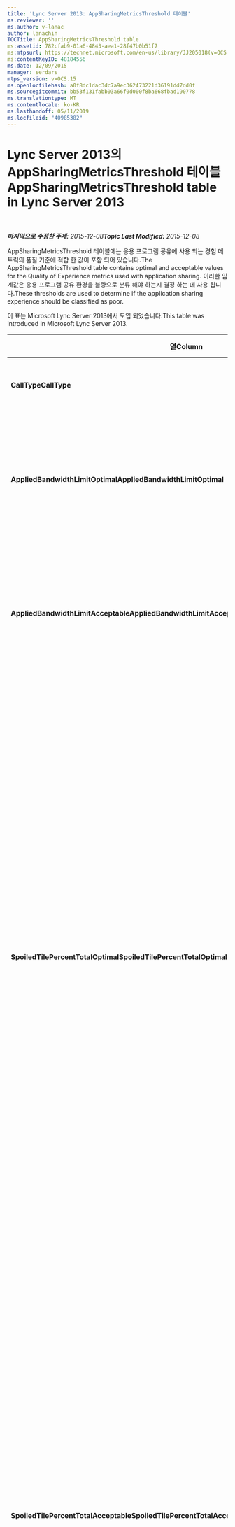 ```yaml
---
title: 'Lync Server 2013: AppSharingMetricsThreshold 테이블'
ms.reviewer: ''
ms.author: v-lanac
author: lanachin
TOCTitle: AppSharingMetricsThreshold table
ms:assetid: 782cfab9-01a6-4843-aea1-28f47b0b51f7
ms:mtpsurl: https://technet.microsoft.com/en-us/library/JJ205018(v=OCS.15)
ms:contentKeyID: 48184556
ms.date: 12/09/2015
manager: serdars
mtps_version: v=OCS.15
ms.openlocfilehash: a0f8dc1dac3dc7a9ec362473221d36191dd7dd0f
ms.sourcegitcommit: bb53f131fabb03a66f0d000f8ba668fbad190778
ms.translationtype: MT
ms.contentlocale: ko-KR
ms.lasthandoff: 05/11/2019
ms.locfileid: "40985382"
---
```

<div data-xmlns="http://www.w3.org/1999/xhtml">

<div class="topic" data-xmlns="http://www.w3.org/1999/xhtml" data-msxsl="urn:schemas-microsoft-com:xslt" data-cs="http://msdn.microsoft.com/en-us/">

<div data-asp="http://msdn2.microsoft.com/asp">

# <a name="appsharingmetricsthreshold-table-in-lync-server-2013"></a><span data-ttu-id="9b89e-102">Lync Server 2013의 AppSharingMetricsThreshold 테이블</span><span class="sxs-lookup"><span data-stu-id="9b89e-102">AppSharingMetricsThreshold table in Lync Server 2013</span></span>

</div>

<div id="mainSection">

<div id="mainBody">

<span> </span>

<span data-ttu-id="9b89e-103">_**마지막으로 수정한 주제:** 2015-12-08_</span><span class="sxs-lookup"><span data-stu-id="9b89e-103">_**Topic Last Modified:** 2015-12-08_</span></span>

<span data-ttu-id="9b89e-104">AppSharingMetricsThreshold 테이블에는 응용 프로그램 공유에 사용 되는 경험 메트릭의 품질 기준에 적합 한 값이 포함 되어 있습니다.</span><span class="sxs-lookup"><span data-stu-id="9b89e-104">The AppSharingMetricsThreshold table contains optimal and acceptable values for the Quality of Experience metrics used with application sharing.</span></span> <span data-ttu-id="9b89e-105">이러한 임계값은 응용 프로그램 공유 환경을 불량으로 분류 해야 하는지 결정 하는 데 사용 됩니다.</span><span class="sxs-lookup"><span data-stu-id="9b89e-105">These thresholds are used to determine if the application sharing experience should be classified as poor.</span></span>

<span data-ttu-id="9b89e-106">이 표는 Microsoft Lync Server 2013에서 도입 되었습니다.</span><span class="sxs-lookup"><span data-stu-id="9b89e-106">This table was introduced in Microsoft Lync Server 2013.</span></span>


<table>
<colgroup>
<col style="width: 25%" />
<col style="width: 25%" />
<col style="width: 25%" />
<col style="width: 25%" />
</colgroup>
<thead>
<tr class="header">
<th><span data-ttu-id="9b89e-107"><strong>열</strong></span><span class="sxs-lookup"><span data-stu-id="9b89e-107"><strong>Column</strong></span></span></th>
<th><span data-ttu-id="9b89e-108"><strong>데이터 형식</strong></span><span class="sxs-lookup"><span data-stu-id="9b89e-108"><strong>Data Type</strong></span></span></th>
<th><span data-ttu-id="9b89e-109"><strong>키/인덱스</strong></span><span class="sxs-lookup"><span data-stu-id="9b89e-109"><strong>Key/Index</strong></span></span></th>
<th><span data-ttu-id="9b89e-110"><strong>세부적인</strong></span><span class="sxs-lookup"><span data-stu-id="9b89e-110"><strong>Details</strong></span></span></th>
</tr>
</thead>
<tbody>
<tr class="odd">
<td><p><span data-ttu-id="9b89e-111"><strong>CallType</strong></span><span class="sxs-lookup"><span data-stu-id="9b89e-111"><strong>CallType</strong></span></span></p></td>
<td><p><span data-ttu-id="9b89e-112">int</span><span class="sxs-lookup"><span data-stu-id="9b89e-112">int</span></span></p></td>
<td><p><span data-ttu-id="9b89e-113">주요한</span><span class="sxs-lookup"><span data-stu-id="9b89e-113">Primary</span></span></p></td>
<td><p><span data-ttu-id="9b89e-114">배치 된 통화 유형입니다.</span><span class="sxs-lookup"><span data-stu-id="9b89e-114">Type of call that was placed.</span></span></p></td>
</tr>
<tr class="even">
<td><p><span data-ttu-id="9b89e-115"><strong>AppliedBandwidthLimitOptimal</strong></span><span class="sxs-lookup"><span data-stu-id="9b89e-115"><strong>AppliedBandwidthLimitOptimal</strong></span></span></p></td>
<td><p><span data-ttu-id="9b89e-116">int</span><span class="sxs-lookup"><span data-stu-id="9b89e-116">int</span></span></p></td>
<td></td>
<td><p><span data-ttu-id="9b89e-117">응용 프로그램 공유에 대 한 최적의 대역폭 제한.</span><span class="sxs-lookup"><span data-stu-id="9b89e-117">Optimal bandwidth limitation for application sharing.</span></span> <span data-ttu-id="9b89e-118">기본값은 100만입니다.</span><span class="sxs-lookup"><span data-stu-id="9b89e-118">The default value is 1000000.</span></span></p></td>
</tr>
<tr class="odd">
<td><p><span data-ttu-id="9b89e-119"><strong>AppliedBandwidthLimitAcceptable</strong></span><span class="sxs-lookup"><span data-stu-id="9b89e-119"><strong>AppliedBandwidthLimitAcceptable</strong></span></span></p></td>
<td><p><span data-ttu-id="9b89e-120">int</span><span class="sxs-lookup"><span data-stu-id="9b89e-120">int</span></span></p></td>
<td></td>
<td><p><span data-ttu-id="9b89e-121">응용 프로그램 공유에 허용 되는 대역폭 제한.</span><span class="sxs-lookup"><span data-stu-id="9b89e-121">Acceptable bandwidth limitation for application sharing.</span></span> <span data-ttu-id="9b89e-122">기본값은 50만입니다.</span><span class="sxs-lookup"><span data-stu-id="9b89e-122">The default value is 500000.</span></span></p></td>
</tr>
<tr class="even">
<td><p><span data-ttu-id="9b89e-123"><strong>SpoiledTilePercentTotalOptimal</strong></span><span class="sxs-lookup"><span data-stu-id="9b89e-123"><strong>SpoiledTilePercentTotalOptimal</strong></span></span></p></td>
<td><p><span data-ttu-id="9b89e-124">10 진수 (5, 2)</span><span class="sxs-lookup"><span data-stu-id="9b89e-124">decimal(5,2)</span></span></p></td>
<td></td>
<td><p><span data-ttu-id="9b89e-125">응용 프로그램 공유 품질을 분류 하기 위해 "spoiled" 타일에 대 한 최적 백분율 비율입니다.</span><span class="sxs-lookup"><span data-stu-id="9b89e-125">Optimal percentage rate for “spoiled” tiles for classifying an Application Sharing quality.</span></span> <span data-ttu-id="9b89e-126">이 값은 보기에 도달 하지 않은 공유자 콘텐츠의 백분율입니다.</span><span class="sxs-lookup"><span data-stu-id="9b89e-126">This value is the percentage of the content from the sharer that did not reach the viewer.</span></span> <span data-ttu-id="9b89e-127">공유자에서 그래픽 원본의 타일을 포기 하거나 ASMCU 타일이 공유자의 타일을 각각 삭제 하는 경우 콘텐츠가 취소 (또는 spoiled) 될 수 있습니다.</span><span class="sxs-lookup"><span data-stu-id="9b89e-127">Content may be discarded (or spoiled) when the sharer discards tiles from the graphics source or the ASMCU tiles discards tiles from Sharer respectively.</span></span> <span data-ttu-id="9b89e-128">기본 값은 11%입니다.</span><span class="sxs-lookup"><span data-stu-id="9b89e-128">The default value is 11 percent.</span></span></p></td>
</tr>
<tr class="odd">
<td><p><span data-ttu-id="9b89e-129"><strong>SpoiledTilePercentTotalAcceptable</strong></span><span class="sxs-lookup"><span data-stu-id="9b89e-129"><strong>SpoiledTilePercentTotalAcceptable</strong></span></span></p></td>
<td><p><span data-ttu-id="9b89e-130">10 진수 (5, 2)</span><span class="sxs-lookup"><span data-stu-id="9b89e-130">decimal(5,2)</span></span></p></td>
<td></td>
<td><p><span data-ttu-id="9b89e-131">cceptable 응용 프로그램 공유 품질을 분류 하기 위한 "spoiled" 타일의 백분율 비율입니다.</span><span class="sxs-lookup"><span data-stu-id="9b89e-131">cceptable percentage rate for “spoiled” tiles for classifying an Application Sharing quality.</span></span> <span data-ttu-id="9b89e-132">이 값은 보기에 도달 하지 않은 공유자 콘텐츠의 백분율입니다.</span><span class="sxs-lookup"><span data-stu-id="9b89e-132">This value is the percentage of the content from the sharer that did not reach the viewer.</span></span> <span data-ttu-id="9b89e-133">공유자에서 그래픽 원본의 타일을 포기 하거나 ASMCU 타일이 공유자의 타일을 각각 삭제 하는 경우 콘텐츠가 취소 (또는 spoiled) 될 수 있습니다.</span><span class="sxs-lookup"><span data-stu-id="9b89e-133">Content may be discarded (or spoiled) when the sharer discards tiles from the graphics source or the ASMCU tiles discards tiles from Sharer respectively.</span></span> <span data-ttu-id="9b89e-134">기본값은 36%입니다.</span><span class="sxs-lookup"><span data-stu-id="9b89e-134">The default value is 36 percent.</span></span></p></td>
</tr>
<tr class="even">
<td><p><span data-ttu-id="9b89e-135"><strong>JitterInterArrivalOptimal</strong></span><span class="sxs-lookup"><span data-stu-id="9b89e-135"><strong>JitterInterArrivalOptimal</strong></span></span></p></td>
<td><p><span data-ttu-id="9b89e-136">int</span><span class="sxs-lookup"><span data-stu-id="9b89e-136">int</span></span></p></td>
<td></td>
<td><p><span data-ttu-id="9b89e-137">이 열은 Microsoft Lync Server 2013에서 사용 되지 않습니다.</span><span class="sxs-lookup"><span data-stu-id="9b89e-137">This column is not used in Microsoft Lync Server 2013.</span></span></p></td>
</tr>
<tr class="odd">
<td><p><span data-ttu-id="9b89e-138"><strong>JitterInterArrivalAcceptable</strong></span><span class="sxs-lookup"><span data-stu-id="9b89e-138"><strong>JitterInterArrivalAcceptable</strong></span></span></p></td>
<td><p><span data-ttu-id="9b89e-139">int</span><span class="sxs-lookup"><span data-stu-id="9b89e-139">int</span></span></p></td>
<td></td>
<td><p><span data-ttu-id="9b89e-140">이 열은 Microsoft Lync Server 2013에서 사용 되지 않습니다.</span><span class="sxs-lookup"><span data-stu-id="9b89e-140">This column is not used in Microsoft Lync Server 2013.</span></span></p></td>
</tr>
<tr class="even">
<td><p><span data-ttu-id="9b89e-141"><strong>RelativeOneWayBurstDensityOptimal</strong></span><span class="sxs-lookup"><span data-stu-id="9b89e-141"><strong>RelativeOneWayBurstDensityOptimal</strong></span></span></p></td>
<td><p><span data-ttu-id="9b89e-142">o</span><span class="sxs-lookup"><span data-stu-id="9b89e-142">float</span></span></p></td>
<td></td>
<td><p><span data-ttu-id="9b89e-143">이 열은 Microsoft Lync Server 2013에서 사용 되지 않습니다.</span><span class="sxs-lookup"><span data-stu-id="9b89e-143">This column is not used in Microsoft Lync Server 2013.</span></span></p></td>
</tr>
<tr class="odd">
<td><p><span data-ttu-id="9b89e-144"><strong>RelativeOneWayBurstDensityAcceptable</strong></span><span class="sxs-lookup"><span data-stu-id="9b89e-144"><strong>RelativeOneWayBurstDensityAcceptable</strong></span></span></p></td>
<td><p><span data-ttu-id="9b89e-145">o</span><span class="sxs-lookup"><span data-stu-id="9b89e-145">float</span></span></p></td>
<td></td>
<td><p><span data-ttu-id="9b89e-146">이 열은 Microsoft Lync Server 2013에서 사용 되지 않습니다.</span><span class="sxs-lookup"><span data-stu-id="9b89e-146">This column is not used in Microsoft Lync Server 2013.</span></span></p></td>
</tr>
<tr class="even">
<td><p><span data-ttu-id="9b89e-147"><strong>RDPTileProcessingLatencyBurstDensityOptimal</strong></span><span class="sxs-lookup"><span data-stu-id="9b89e-147"><strong>RDPTileProcessingLatencyBurstDensityOptimal</strong></span></span></p></td>
<td><p><span data-ttu-id="9b89e-148">o</span><span class="sxs-lookup"><span data-stu-id="9b89e-148">float</span></span></p></td>
<td></td>
<td><p><span data-ttu-id="9b89e-149">이 열은 Microsoft Lync Server 2013에서 사용 되지 않습니다.</span><span class="sxs-lookup"><span data-stu-id="9b89e-149">This column is not used in Microsoft Lync Server 2013.</span></span></p></td>
</tr>
<tr class="odd">
<td><p><span data-ttu-id="9b89e-150"><strong>RDPTileProcessingLatencyBurstDensityAcceptable</strong></span><span class="sxs-lookup"><span data-stu-id="9b89e-150"><strong>RDPTileProcessingLatencyBurstDensityAcceptable</strong></span></span></p></td>
<td><p><span data-ttu-id="9b89e-151">o</span><span class="sxs-lookup"><span data-stu-id="9b89e-151">float</span></span></p></td>
<td></td>
<td><p><span data-ttu-id="9b89e-152">이 열은 Microsoft Lync Server 2013에서 사용 되지 않습니다.</span><span class="sxs-lookup"><span data-stu-id="9b89e-152">This column is not used in Microsoft Lync Server 2013.</span></span></p></td>
</tr>
<tr class="even">
<td><p><span data-ttu-id="9b89e-153"><strong>RelativeOneWayAverageOptimal</strong></span><span class="sxs-lookup"><span data-stu-id="9b89e-153"><strong>RelativeOneWayAverageOptimal</strong></span></span></p></td>
<td><p><span data-ttu-id="9b89e-154">o</span><span class="sxs-lookup"><span data-stu-id="9b89e-154">float</span></span></p></td>
<td></td>
<td><p><span data-ttu-id="9b89e-155">응용 프로그램 공유에 포함 된 두 미디어 끝점 간의 상대적 단방향 지연에 대 한 최적의 값입니다.</span><span class="sxs-lookup"><span data-stu-id="9b89e-155">Optimal value for the relative one-way delay between the two media endpoints involved in the application sharing.</span></span> <span data-ttu-id="9b89e-156">이것은 단일 홉 대기 시간 측정입니다.</span><span class="sxs-lookup"><span data-stu-id="9b89e-156">This is a single-hop latency measure.</span></span> <span data-ttu-id="9b89e-157">기본값은 1.0 초입니다.</span><span class="sxs-lookup"><span data-stu-id="9b89e-157">The default value is 1.0 seconds.</span></span></p>
<p><span data-ttu-id="9b89e-158">이 열은 Microsoft Lync Server 2013에서 도입 되었습니다.</span><span class="sxs-lookup"><span data-stu-id="9b89e-158">The column was introduced in Microsoft Lync Server 2013.</span></span></p></td>
</tr>
<tr class="odd">
<td><p><span data-ttu-id="9b89e-159"><strong>RelativeOneWayAverageAcceptable</strong></span><span class="sxs-lookup"><span data-stu-id="9b89e-159"><strong>RelativeOneWayAverageAcceptable</strong></span></span></p></td>
<td><p><span data-ttu-id="9b89e-160">o</span><span class="sxs-lookup"><span data-stu-id="9b89e-160">float</span></span></p></td>
<td></td>
<td><p><span data-ttu-id="9b89e-161">응용 프로그램 공유에 포함 된 두 미디어 끝점 간의 상대적 단방향 지연에 대 한 최적의 값입니다.</span><span class="sxs-lookup"><span data-stu-id="9b89e-161">Optimal value for the relative one-way delay between the two media endpoints involved in the application sharing.</span></span> <span data-ttu-id="9b89e-162">이것은 단일 홉 대기 시간 측정입니다.</span><span class="sxs-lookup"><span data-stu-id="9b89e-162">This is a single-hop latency measure.</span></span> <span data-ttu-id="9b89e-163">기본값은 1.75 초입니다.</span><span class="sxs-lookup"><span data-stu-id="9b89e-163">The default value is 1.75 seconds.</span></span></p>
<p><span data-ttu-id="9b89e-164">이 열은 Microsoft Lync Server 2013에서 도입 되었습니다.</span><span class="sxs-lookup"><span data-stu-id="9b89e-164">The column was introduced in Microsoft Lync Server 2013.</span></span></p></td>
</tr>
<tr class="even">
<td><p><span data-ttu-id="9b89e-165"><strong>RDPTileProcessingLatencyAverageOptimal</strong></span><span class="sxs-lookup"><span data-stu-id="9b89e-165"><strong>RDPTileProcessingLatencyAverageOptimal</strong></span></span></p></td>
<td><p><span data-ttu-id="9b89e-166">o</span><span class="sxs-lookup"><span data-stu-id="9b89e-166">float</span></span></p></td>
<td></td>
<td><p><span data-ttu-id="9b89e-167">보기 세션 중에 회의 서버의 평균 RDP 타일 처리 대기 시간에 대 한 최적의 값입니다.</span><span class="sxs-lookup"><span data-stu-id="9b89e-167">Optimal value of the average RDP tile processing latency in the AS Conferencing Server over the duration of the viewing session.</span></span> <span data-ttu-id="9b89e-168">대기 시간은 서버 (공유자 또는 해당 시나리오에 따라)에서 시작 프레임을 인코딩한 시간과 동일한 시작 프레임을 뷰어에 디코딩할 때의 차이입니다.</span><span class="sxs-lookup"><span data-stu-id="9b89e-168">Latency is the time difference between when the Start Frame is encoded on the server (sharer or MCU depending on the scenario) and the same Start Frame is decoded on the viewer.</span></span></p>
<p><span data-ttu-id="9b89e-169">평균 높음은 보기 환경에서 더 오래 지연 됩니다.</span><span class="sxs-lookup"><span data-stu-id="9b89e-169">A high average reflects a longer delay in the viewing experience.</span></span> <span data-ttu-id="9b89e-170">오버 로드 된 회의 서버는 평균 지연 시간을 겪을 수 있습니다.</span><span class="sxs-lookup"><span data-stu-id="9b89e-170">An overloaded conferencing server may experience higher average delays.</span></span> <span data-ttu-id="9b89e-171">기본값은 200ms입니다.</span><span class="sxs-lookup"><span data-stu-id="9b89e-171">The default value is 200ms.</span></span></p>
<p><span data-ttu-id="9b89e-172">이 열은 Microsoft Lync Server 2013에서 도입 되었습니다.</span><span class="sxs-lookup"><span data-stu-id="9b89e-172">The column was introduced in Microsoft Lync Server 2013.</span></span></p></td>
</tr>
<tr class="odd">
<td><p><span data-ttu-id="9b89e-173"><strong>RDPTileProcessingLatencyAverageAcceptable</strong></span><span class="sxs-lookup"><span data-stu-id="9b89e-173"><strong>RDPTileProcessingLatencyAverageAcceptable</strong></span></span></p></td>
<td><p><span data-ttu-id="9b89e-174">o</span><span class="sxs-lookup"><span data-stu-id="9b89e-174">float</span></span></p></td>
<td></td>
<td><p><span data-ttu-id="9b89e-175">보기 세션 중에 회의 서버의 평균 RDP 타일 처리 대기 시간을 허용 하는 값입니다.</span><span class="sxs-lookup"><span data-stu-id="9b89e-175">Acceptable value of the average RDP tile processing latency in the AS Conferencing Server over the duration of the viewing session.</span></span> <span data-ttu-id="9b89e-176">대기 시간은 서버 (공유자 또는 해당 시나리오에 따라)에서 시작 프레임을 인코딩한 시간과 동일한 시작 프레임을 뷰어에 디코딩할 때의 차이입니다.</span><span class="sxs-lookup"><span data-stu-id="9b89e-176">Latency is the time difference between when the Start Frame is encoded on the server (sharer or MCU depending on the scenario) and the same Start Frame is decoded on the viewer.</span></span></p>
<p><span data-ttu-id="9b89e-177">평균 높음은 보기 환경에서 더 오래 지연 됩니다.</span><span class="sxs-lookup"><span data-stu-id="9b89e-177">A high average reflects a longer delay in the viewing experience.</span></span> <span data-ttu-id="9b89e-178">오버 로드 된 회의 서버는 평균 지연 시간을 겪을 수 있습니다.</span><span class="sxs-lookup"><span data-stu-id="9b89e-178">An overloaded conferencing server may experience higher average delays.</span></span> <span data-ttu-id="9b89e-179">기본값은 200ms입니다.</span><span class="sxs-lookup"><span data-stu-id="9b89e-179">The default value is 200ms.</span></span></p>
<p><span data-ttu-id="9b89e-180">이 열은 Microsoft Lync Server 2013에서 도입 되었습니다.</span><span class="sxs-lookup"><span data-stu-id="9b89e-180">The column was introduced in Microsoft Lync Server 2013.</span></span></p></td>
</tr>
</tbody>
</table>


</div>

<span> </span>

</div>

</div>

</div>


